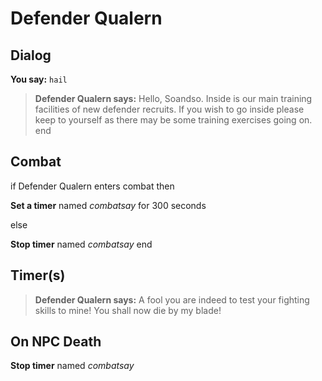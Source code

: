 # Defender Qualern
## Dialog

**You say:** `hail`



>**Defender Qualern says:** Hello, Soandso. Inside is our main training facilities of new defender recruits. If you wish to go inside please keep to yourself as there may be some training exercises going on.
end

## Combat

if Defender Qualern enters combat  then


**Set a timer** named *combatsay* for 300 seconds

else


**Stop timer** named *combatsay*
end

## Timer(s)

>**Defender Qualern says:** A fool you are indeed to test your fighting skills to mine!  You shall now die by my blade!
## On NPC Death

**Stop timer** named *combatsay*